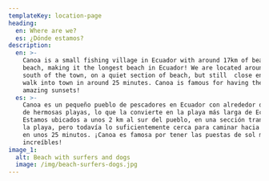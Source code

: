 ```yaml
---
templateKey: location-page
heading:
  en: Where are we?
  es: ¿Dónde estamos?
description:
  en: >-
    Canoa is a small fishing village in Ecuador with around 17km of beautiful
    beach, making it the longest beach in Ecuador! We are located around 2km
    south of the town, on a quiet section of beach, but still  close enough to
    walk into town in around 25 minutes. Canoa is famous for having the most
    amazing sunsets!
  es: >-
    Canoa es un pequeño pueblo de pescadores en Ecuador con alrededor de 17 km
    de hermosas playas, lo que la convierte en la playa más larga de Ecuador.
    Estamos ubicados a unos 2 km al sur del pueblo, en una sección tranquila de
    la playa, pero todavía lo suficientemente cerca para caminar hacia la ciudad
    en unos 25 minutos. ¡Canoa es famosa por tener las puestas de sol más
    increíbles!
image_1:
  alt: Beach with surfers and dogs
  image: /img/beach-surfers-dogs.jpg
---
```



